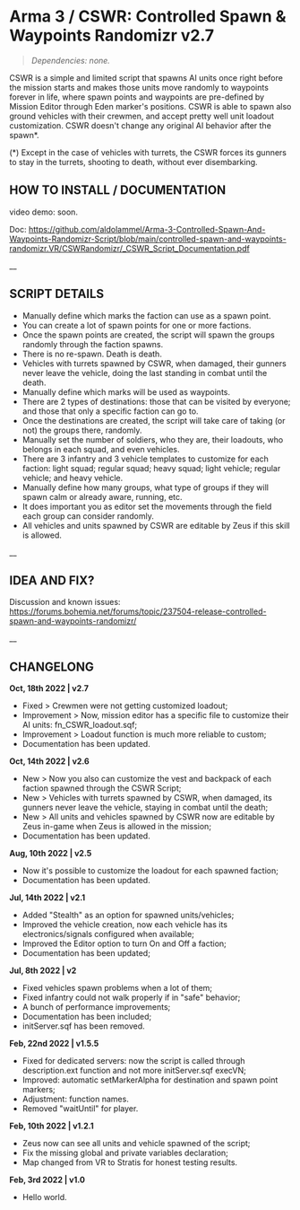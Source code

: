 # Arma 3 / CSWR: Controlled Spawn & Waypoints Randomizr v2.7
>*Dependencies: none.*

CSWR is a simple and limited script that spawns AI units once right before the mission starts and makes those units move randomly to waypoints forever in life, where spawn points and waypoints are pre-defined by Mission Editor through Eden marker's positions. CSWR is able to spawn also ground vehicles with their crewmen, and accept pretty well unit loadout customization.
CSWR doesn't change any original AI behavior after the spawn*.

(*) Except in the case of vehicles with turrets, the CSWR forces its gunners to stay in the turrets, shooting to death, without ever disembarking.

## HOW TO INSTALL / DOCUMENTATION

video demo: soon.

Doc: https://github.com/aldolammel/Arma-3-Controlled-Spawn-And-Waypoints-Randomizr-Script/blob/main/controlled-spawn-and-waypoints-randomizr.VR/CSWRandomizr/_CSWR_Script_Documentation.pdf

__

## SCRIPT DETAILS

- Manually define which marks the faction can use as a spawn point.
- You can create a lot of spawn points for one or more factions.
- Once the spawn points are created, the script will spawn the groups randomly through the faction spawns.
- There is no re-spawn. Death is death. 
- Vehicles with turrets spawned by CSWR, when damaged, their gunners never leave the vehicle, doing the last standing in combat until the death.
- Manually define which marks will be used as waypoints.
- There are 2 types of destinations: those that can be visited by everyone; and those that only a specific faction can go to.
- Once the destinations are created, the script will take care of taking (or not) the groups there, randomly.
- Manually set the number of soldiers, who they are, their loadouts, who belongs in each squad, and even vehicles.
- There are 3 infantry and 3 vehicle templates to customize for each faction: light squad; regular squad; heavy squad; light vehicle; regular vehicle; and heavy vehicle. 
- Manually define how many groups, what type of groups if they will spawn calm or already aware, running, etc.
- It does important you as editor set the movements through the field each group can consider randomly. 
- All vehicles and units spawned by CSWR are editable by Zeus if this skill is allowed.

__

## IDEA AND FIX?

Discussion and known issues: https://forums.bohemia.net/forums/topic/237504-release-controlled-spawn-and-waypoints-randomizr/

__

## CHANGELONG

**Oct, 18th 2022 | v2.7**
- Fixed > Crewmen were not getting customized loadout;
- Improvement > Now, mission editor has a specific file to customize their AI units: fn_CSWR_loadout.sqf;
- Improvement > Loadout function is much more reliable to custom;
- Documentation has been updated.

**Oct, 14th 2022 | v2.6**
- New > Now you also can customize the vest and backpack of each faction spawned through the CSWR Script;
- New > Vehicles with turrets spawned by CSWR, when damaged, its gunners never leave the vehicle, staying in combat until the death;
- New > All units and vehicles spawned by CSWR now are editable by Zeus in-game when Zeus is allowed in the mission;
- Documentation has been updated.

**Aug, 10th 2022 | v2.5**
- Now it's possible to customize the loadout for each spawned faction;
- Documentation has been updated.

**Jul, 14th 2022 | v2.1**
- Added "Stealth" as an option for spawned units/vehicles;
- Improved the vehicle creation, now each vehicle has its electronics/signals configured when available;
- Improved the Editor option to turn On and Off a faction;
- Documentation has been updated;

**Jul, 8th 2022 | v2**
- Fixed vehicles spawn problems when a lot of them;
- Fixed infantry could not walk properly if in "safe" behavior;
- A bunch of performance improvements;
- Documentation has been included;
- initServer.sqf has been removed.

**Feb, 22nd 2022 | v1.5.5**

- Fixed for dedicated servers: now the script is called through description.ext function and not more initServer.sqf execVN;
- Improved: automatic setMarkerAlpha for destination and spawn point markers;
- Adjustment: function names.
- Removed "waitUntil" for player.

**Feb, 10th 2022 | v1.2.1**

- Zeus now can see all units and vehicle spawned of the script;
- Fix the missing global and private variables declaration;
- Map changed from VR to Stratis for honest testing results.

**Feb, 3rd 2022 | v1.0**

- Hello world.
